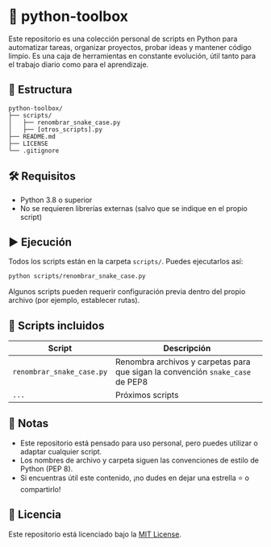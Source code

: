 # 🧰 python-toolbox

Este repositorio es una colección personal de scripts en Python para automatizar tareas, organizar proyectos, probar ideas y mantener código limpio. Es una caja de herramientas en constante evolución, útil tanto para el trabajo diario como para el aprendizaje.

## 📁 Estructura

```
python-toolbox/
├── scripts/
│   ├── renombrar_snake_case.py
│   ├── [otros_scripts].py
├── README.md
├── LICENSE
└── .gitignore
```

## 🛠 Requisitos

- Python 3.8 o superior
- No se requieren librerías externas (salvo que se indique en el propio script)

## ▶️ Ejecución

Todos los scripts están en la carpeta `scripts/`. Puedes ejecutarlos así:

```bash
python scripts/renombrar_snake_case.py
```

Algunos scripts pueden requerir configuración previa dentro del propio archivo (por ejemplo, establecer rutas).

## 📂 Scripts incluidos

| Script                        | Descripción                                                         |
|------------------------------|----------------------------------------------------------------------|
| `renombrar_snake_case.py`    | Renombra archivos y carpetas para que sigan la convención `snake_case` de PEP8 |
| `...`                        | Próximos scripts                                     |

## 📌 Notas

- Este repositorio está pensado para uso personal, pero puedes utilizar o adaptar cualquier script.
- Los nombres de archivo y carpeta siguen las convenciones de estilo de Python (PEP 8).
- Si encuentras útil este contenido, ¡no dudes en dejar una estrella ⭐ o compartirlo!

## 📝 Licencia

Este repositorio está licenciado bajo la [MIT License](LICENSE).
